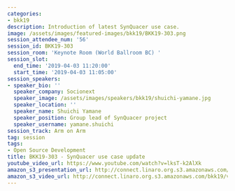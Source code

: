 ```yaml
---
categories:
- bkk19
description: Introduction of latest SynQuacer use case.
image: /assets/images/featured-images/bkk19/BKK19-303.png
session_attendee_num: '56'
session_id: BKK19-303
session_room: 'Keynote Room (World Ballroom BC) '
session_slot:
  end_time: '2019-04-03 11:20:00'
  start_time: '2019-04-03 11:05:00'
session_speakers:
- speaker_bio: ''
  speaker_company: Socionext
  speaker_image: /assets/images/speakers/bkk19/shuichi-yamane.jpg
  speaker_location: ''
  speaker_name: Shuichi Yamane
  speaker_position: Group lead of SynQuacer project
  speaker_username: yamane.shuichi
session_track: Arm on Arm
tag: session
tags:
- Open Source Development
title: BKK19-303 - SynQuacer use case update
youtube_video_url: https://www.youtube.com/watch?v=lksT-k2AlXk
amazon_s3_presentation_url: http://connect.linaro.org.s3.amazonaws.com/bkk19/presentations/bkk19-303.pdf
amazon_s3_video_url: http://connect.linaro.org.s3.amazonaws.com/bkk19/videos/bkk19-303.mp4
---
```

